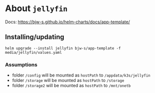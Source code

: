 About `jellyfin`
===
Docs: https://bjw-s.github.io/helm-charts/docs/app-template/


Installing/updating
---

```shell
helm upgrade --install jellyfin bjw-s/app-template -f media/jellyfin/values.yaml
```

### Assumptions
- folder `/config` will be mounted as `hostPath` to `/appdata/k3s/jellyfin`
- folder `/storage` will be mounted as `hostPath` to `/storage`
- folder `/storage2` will be mounted as `hostPath` to `/mnt/onetb`
